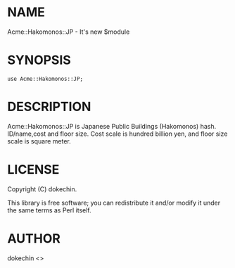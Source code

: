 # NAME

Acme::Hakomonos::JP - It's new $module

# SYNOPSIS

    use Acme::Hakomonos::JP;

# DESCRIPTION

Acme::Hakomonos::JP is Japanese Public Buildings (Hakomonos) hash. ID/name,cost and floor size.
Cost scale is hundred billion yen, and floor size scale is square meter.

# LICENSE

Copyright (C) dokechin.

This library is free software; you can redistribute it and/or modify
it under the same terms as Perl itself.

# AUTHOR

dokechin <>
